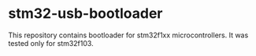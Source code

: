 # stm32-usb-bootloader
This repository contains bootloader for stm32f1xx microcontrollers. It was tested only for stm32f103.
